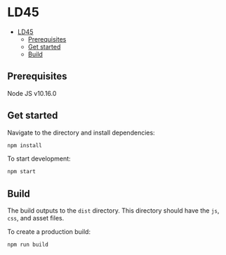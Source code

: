 # LD45

- [LD45](#ld45)
  - [Prerequisites](#prerequisites)
  - [Get started](#get-started)
  - [Build](#build)

## Prerequisites

Node JS v10.16.0

## Get started

Navigate to the directory and install dependencies:

```bash
npm install
```

To start development:

```bash
npm start
```

## Build

The build outputs to the `dist` directory. This directory should have the `js`, `css`, and asset files.

To create a production build:

```bash
npm run build
```
